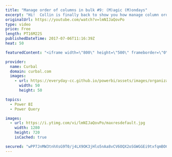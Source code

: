 ```yaml
---
title: "Manage order of columns in bulk #9: (M)agic (M)ondays"
excerpt: "Hi!  Collin is finally back to show you how manage column orders in bulk using excel. The same can be done in Power BI of course.  Link to power bi file: http://gofile.me/2kEOD/VJsKCxreP  Any comments or questions, let us know in the comments box!   Looking for a download file? Go to our Download Center:"
originalUrl: https://youtube.com/watch?v=lmNIJaQovPo
type: video
price: Free
length: PT16M22S
publishedDateTime: 2017-07-06T11:16:39Z
heat: 50

featuredContent: "<iframe width=\"800\" height=\"500\" frameborder=\"0\" src=\"https://www.youtube.com/embed/lmNIJaQovPo\" allow=\"accelerometer; autoplay; encrypted-media; gyroscope; picture-in-picture\" allowfullscreen></iframe>"

provider:
  name: Curbal
  domain: curbal.com
  images:
    - url: https://everyday-cc.github.io/powerbi/assets/images/organizations/curbal.com-50x50.jpg
      width: 50
      height: 50

topics:
  - Power BI
  - Power Query

images:
  - url: https://i.ytimg.com/vi/lmNIJaQovPo/maxresdefault.jpg
    width: 1280
    height: 720
    isCached: true

secured: "wPP7JnMW3tnhXsG9T0/j4LX9OK3jHlo5nAa8vCV6OQX2oSGWGGEi9txfqmBOCy4BaN+O3il8Pq33dBF8ekkMWl1BDRJeJUW0b+ZNuV35OF9uPQ+58s0FlyKP03AZ4yeVn7mWBZcXdQyiZFHTpCp9nKvdAJw1qD81QwlkDuZVQtKr3slWYfvYeRzaBakZ+HgCedT4U7g4y/arP50pzoaw6uv71Gb7CPBdCft28ca0s/q9RPZtA1QDV+1xdZoQ36pRsBlOWqI7Y1NwM2zDp7zO3jxmZuqBEvPK7F/hoNCFITJxrHpBcy8/EX9uj/Too2TpHAulbHrkDzxxMePvvsJd1vUwlHt3ApQeuDnSuPPqc9Xl4Wnlq+DITLpqfHNtiu0DyNUn9z5sqfHmM+0QZCBR0QWHUCsozrzeFDYbGSdDyEE=;wG9qKxDppAvHFkjr5Pk16Q=="
---
```


